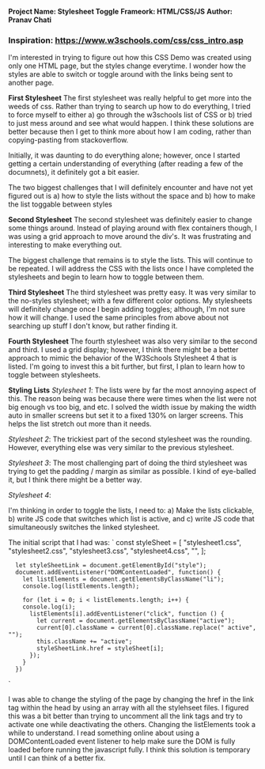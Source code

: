 **Project Name: Stylesheet Toggle**
**Frameork: HTML/CSS/JS**
**Author: Pranav Chati**

### Inspiration: https://www.w3schools.com/css/css_intro.asp

I'm interested in trying to figure out how this CSS Demo was created using only one HTML page, but the styles change everytime. I wonder how the styles are able to switch or toggle around with the links being sent to another page.

**First Stylesheet**
The first stylesheet was really helpful to get more into the weeds of css. Rather than trying to search up how to do everything, I tried to force myself to either a) go through the w3schools list of CSS or b) tried to just mess around and see what would happen. I think these solutions are better because then I get to think more about how I am coding, rather than copying-pasting from stackoverflow.

Initially, it was daunting to do everything alone; however, once I started getting a certain understanding of everything (after reading a few of the documnets), it definitely got a bit easier.

The two biggest challenges that I will definitely encounter and have not yet figured out is a) how to style the lists without the space and b) how to make the list toggable between styles

**Second Stylesheet**
The second stylesheet was definitely easier to change some things around. Instead of playing around with flex containers though, I was using a grid approach to move around the div's. It was frustrating and interesting to make everything out.

The biggest challenge that remains is to style the lists. This will continue to be repeated. I will address the CSS with the lists once I have completed the stylesheets and begin to learn how to toggle between them.

**Third Stylesheet**
The third stylesheet was pretty easy. It was very similar to the no-styles stylesheet; with a few different color options. My stylesheets will definitely change once I begin adding toggles; although, I'm not sure how it will change. I used the same principles from above about not searching up stuff I don't know, but rather finding it.

**Fourth Stylesheet**
The fourth stylesheet was also very similar to the second and third. I used a grid display; however, I think there might be a better approach to mimic the behavior of the W3Schools Stylesheet 4 that is listed. I'm going to invest this a bit further, but first, I plan to learn how to toggle between stylesheets.

**Styling Lists**
_Stylesheet 1_: The lists were by far the most annoying aspect of this. The reason being was because there were times when the list were not big enough vs too big, and etc. I solved the width issue by making the width auto in smaller screens but set it to a fixed 130% on larger screens. This helps the list stretch out more than it needs.

_Stylesheet 2_: The trickiest part of the second stylesheet was the rounding. However, everything else was very similar to the previous stylesheet.

_Stylesheet 3_: The most challenging part of doing the third stylesheet was trying to get the padding / margin as similar as possible. I kind of eye-balled it, but I think there might be a better way.

_Stylesheet 4_:

I'm thinking in order to toggle the lists, I need to: a) Make the lists clickable, b) write JS code that switches which list is active, and c) write JS code that simultaneously switches the linked stylesheet.

The initial script that I had was:
`
const styleSheet = [
"stylesheet1.css",
"stylesheet2.css",
"stylesheet3.css",
"stylesheet4.css",
"",
];

      let styleSheetLink = document.getElementById("style");
      document.addEventListener("DOMContentLoaded", function() {
        let listElements = document.getElementsByClassName("li");
        console.log(listElements.length);

        for (let i = 0; i < listElements.length; i++) {
        console.log(i);
          listElements[i].addEventListener("click", function () {
            let current = document.getElementsByClassName("active");
            current[0].className = current[0].className.replace(" active", "");
            this.className += "active";
            styleSheetLink.href = styleSheet[i];
          });
        }
      })

`

I was able to change the styling of the page by changing the href in the link tag within the head by using an array with all the stylehseet files. I figured this was a bit better than trying to uncomment all the link tags and try to activate one while deactivating the others. Changing the listElements took a while to understand. I read something online about using a DOMContentLoaded event listener to help make sure the DOM is fully loaded before running the javascript fully. I think this solution is temporary until I can think of a better fix.
